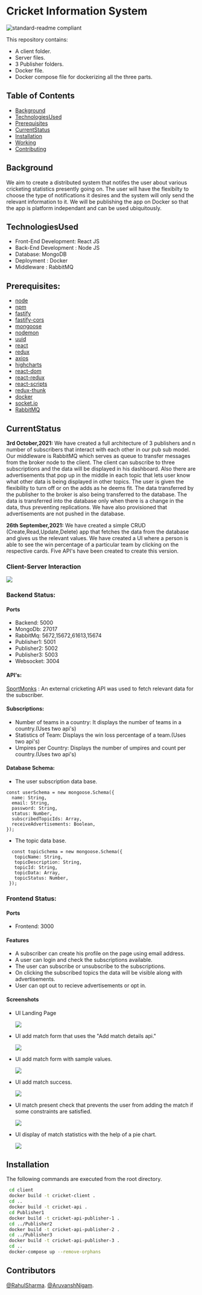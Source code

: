 # Cricket Information System

![standard-readme compliant](https://img.shields.io/badge/readme%20style-standard-brightgreen.svg?style=flat-square)

This repository contains:

- A client folder.
- Server files.
- 3 Publisher folders. 
- Docker file.
- Docker compose file for dockerizing all the three parts.


## Table of Contents

- [Background](#background)
- [TechnologiesUsed](#technologiesused)
- [Prerequisites](#prerequisites)
- [CurrentStatus](#currentstatus)
- [Installation](#installation)
- [Working](#working)
- [Contributing](#contributors)

## Background

We aim to create a distributed system that notifes the user about various cricketing statistics presently going on. The user will have the flexibilty to choose the type of notifications it desires and the system will only send the relevant information to it.
We will be publishing the app on Docker so that the app is platform independant and can be used ubiquitously. 

## TechnologiesUsed

- Front-End Development: React JS
- Back-End Development : Node JS
- Database: MongoDB
- Deployment : Docker
- Middleware : RabbitMQ

## Prerequisites:

- [node](http://nodejs.org) 
- [npm](https://npmjs.com)
- [fastify](https://www.fastify.io/)
- [fastify-cors](https://www.npmjs.com/package/fastify-cors)
- [mongoose](https://mongoosejs.com/docs/)
- [nodemon](https://www.npmjs.com/package/nodemon)
- [uuid](https://www.npmjs.com/package/uuid)
- [react](https://reactjs.org/)
- [redux](https://redux.js.org/)
- [axios](https://axios-http.com/docs/intro)
- [highcharts](https://www.highcharts.com/)
- [react-dom](https://reactjs.org/docs/react-dom.html)
- [react-redux](https://react-redux.js.org/)
- [react-scripts](https://www.npmjs.com/package/react-scripts)
- [redux-thunk](https://github.com/reduxjs/redux-thunk)
- [docker](https://www.docker.com/)
- [socket.io](https://socket.io/)
- [RabbitMQ](https://www.rabbitmq.com/)

## CurrentStatus 
**3rd October,2021:** We have created a full architecture of 3 publishers and n number of subscribers that interact with each other in our pub sub model. Our middleware is RabbitMQ which serves as queue to transfer messages from the broker node to the client. The client can subscribe to three subscriptions and the data will be displayed in his dashboard. Also there are advertisements that pop up in the middle in each topic that lets user know what other data is being displayed in other topics. The user is given the flexibility to turn off or on the adds as he deems fit. The data transferred by the publisher to the broker is also being transferred to the database. The data is transferred into the database only when there is a change in the data, thus preventing replications. We have also provisioned that advertisements are not pushed in the database.

**26th September,2021:** We have created a simple CRUD (Create,Read,Update,Delete) app that fetches the data from the database and gives us the relevant values.
We have created a UI where a person is able to see the win percentage of a particular team by clicking on the respective cards. Five API's have been created to create this version.

 ### Client-Server Interaction 
 ![](screenshots/clientServerInteraction.png)

 ### Backend Status: ###
   #### Ports ####
   - Backend: 5000
   - MongoDb: 27017
   - RabbitMq: 5672,15672,61613,15674
   - Publisher1: 5001
   - Publisher2: 5002
   - Publisher3: 5003
   - Websocket: 3004
   
   #### API's: ####
   [SportMonks](https://docs.sportmonks.com/cricket/) : An external cricketing API was used to fetch relevant data for the subscriber.

   #### Subscriptions: ####
   - Number of teams in a country: It displays the number of teams in a country.(Uses two api's)
   - Statistics of Team: Displays the win loss percentage of a team.(Uses two api's)
   - Umpires per Country: Displays the number of umpires and count per country.(Uses two api's)
      
   #### Database Schema: ####
   - The user subscription data base.
   ```
   const userSchema = new mongoose.Schema({
     name: String,
     email: String,
     password: String,
     status: Number,
     subscribedTopicIds: Array,
     receiveAdvertisements: Boolean,
   });
   
   ```
   - The topic data base.
   ```
     const topicSchema = new mongoose.Schema({
      topicName: String,
      topicDescription: String,
      topicId: String,
      topicData: Array,
      topicStatus: Number,
    });
   ```
    

 ### Frontend Status: ###
  #### Ports ####
   - Frontend: 3000
  #### Features ####
   - A subscriber can create his profile on the page using email address.
   - A user can login and check the subscriptions available.
   - The user can subscribe or unsubscribe to the subscriptions.
   - On clicking the subscribed topics the data will be visible along with advertisements. 
   - User can opt out to recieve advertisements or opt in.

  #### Screenshots ####
   - UI Landing Page
 
     ![](client/screenshots/UI-1.png)
   
   - UI add match form that uses the "Add match details api."

     ![](client/screenshots/UI-2.png)
     
   - UI add match form with sample values.
   
     ![](client/screenshots/UI-3.png)
     
   - UI add match success.

     ![](client/screenshots/UI-4.png)
     
   - UI match present check that prevents the user from adding the match if some constraints are satisfied.
     
     ![](client/screenshots/UI-5.png)
   
   - UI display of match statistics with the help of a pie chart.
     
     ![](client/screenshots/UI-6.png)
     
 
## Installation
The following commands are executed from the root directory.
 ```sh
  cd client
  docker build -t cricket-client .
  cd ..
  docker build -t cricket-api .
  cd Publisher1
  docker build -t cricket-api-publisher-1 .
  cd ../Publisher2
  docker build -t cricket-api-publisher-2 .
  cd ../Publisher3
  docker build -t cricket-api-publisher-3 .
  cd ..
  docker-compose up --remove-orphans
 ```

## Contributors

[@RahulSharma](https://github.com/webber2408). 
[@AruvanshNigam](https://github.com/Aruvansh1997).


